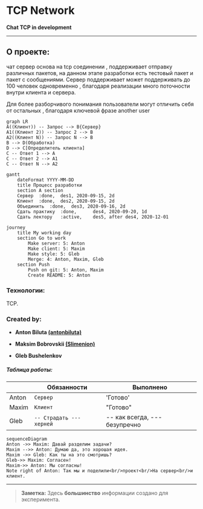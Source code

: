 # TCP Network

**Chat TCP in development**
____
## О проекте:
чат сервер основа на tcp соединении , поддерживает отправку различных пакетов, на данном этапе разработки есть тестовый пакет и пакет с сообщениями. Сервер поддерживает может поддерживать до 100 человек одновременно , благодаря реализации много поточности внутри клиента и сервера.

Для более разборчивого понимания пользователи могут отличить себя от остальных , благодаря ключевой фразе another user

```mermaid
graph LR
A((Клиент)) -- Запрос --> B{Сервер}
A1((Клиент 2)) -- Запрос 2 --> B
A2((Клиент N)) -- Запрос N --> B
B --> D(Обработка)
D --> C[Определитель клиента]
C -- Ответ 1 --> A
C -- Ответ 2 --> A1
C -- Ответ N --> A2
```

```
gantt 
	dateFormat YYYY-MM-DD 
	title Процесс разработки
	section A section 
	Сервер 	:done, 	des1, 2020-09-15, 2d 
	Клиент 	:done, 	des2, 2020-09-15, 2d 
	Объединить 	:done, 	des3, 2020-09-16, 2d 
	Сдать практику 	:done, 		des4, 2020-09-20, 1d
	Сдать лектору 	:active, 	des5, after des4, 2020-12-01
```

```mermaid
journey 
	title My working day 
	section Go to work 
		Make server: 5: Anton 
		Make client: 5: Maxim
		Make style: 5: Gleb
		Merge: 4: Anton, Maxim, Gleb 
	section Push 
		Push on git: 5: Anton, Maxim 
		Create README: 5: Anton
```

### Технологии:

TCP.

### Created by:

- **Anton Biluta [(antonbiluta)](https://github.com/antonbiluta)**

- **Maksim Bobrovskii [(Slimenion)](https://github.com/Slimenion)**

- **Gleb Bushelenkov**
##### Таблица работы:
|                |Обязанности               |Выполнено                         |
|----------------|--------------------------|-----------------------------|
|Anton			|`Сервер`        |'Готово'            |
|Maxim          |`Клиент`        |"Готово"            |
|Gleb          |`-- Страдать --- херней`|-- как всегда, --- безупречно|

```mermaid
sequenceDiagram
Anton ->> Maxim: Давай разделим задачи?
Maxim -->> Anton: Думаю да, это хорошая идея.
Maxim ->> Gleb: Как ты на это смотришь?
Gleb->> Maxim: Согласен!
Maxim->> Anton: Мы согласны!
Note right of Anton: Так мы и поделили<br/>проект<br/>На сервер<br/>и клиент.
```
____
> **Заметка:** Здесь **большинство** информации создано для эксперимента.

